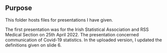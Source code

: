 ## Purpose

This folder hosts files for presentations I have given.

The first presentation was for the Irish Statistical Association and RSS Medical Section on 25th April 2022.
The presentation concerned communication of Covid-19 statistics.
In the uploaded version, I updated the definitions given on slide 6.
